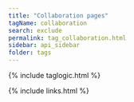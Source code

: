 ```yaml
---
title: "Collaboration pages"
tagName: collaboration
search: exclude
permalink: tag_collaboration.html
sidebar: api_sidebar
folder: tags
---
```

{% include taglogic.html %}

{% include links.html %}
